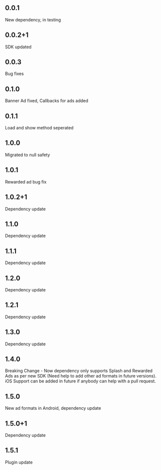 ## 0.0.1
New dependency, in testing
## 0.0.2+1
SDK updated
## 0.0.3
Bug fixes
## 0.1.0
Banner Ad fixed, Callbacks for ads added
## 0.1.1
Load and show method seperated
## 1.0.0 
Migrated to null safety
## 1.0.1
Rewarded ad bug fix
## 1.0.2+1
Dependency update
## 1.1.0
Dependency update
## 1.1.1
Dependency update
## 1.2.0
Dependency update
## 1.2.1
Dependency update
## 1.3.0
Dependency update
## 1.4.0
Breaking Change - Now dependency only supports Splash and Rewarded Ads as per new SDK (Need help to add other ad formats in future versions). iOS Support can be added in future if anybody can help with a pull request. 
## 1.5.0
New ad formats in Android, dependency update
## 1.5.0+1 
Dependency update
## 1.5.1
Plugin update